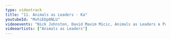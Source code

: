 ```yaml
---
type: videotrack
title: "11. Animals as Leaders - Ka"
youtubeId: "MvhiEDp0NLU"
videoevents: "Nick Johnston, David Maxim Micic, Animals as Leaders в Patronaat"
videoartists: ["Animals as Leaders"]
---
```

